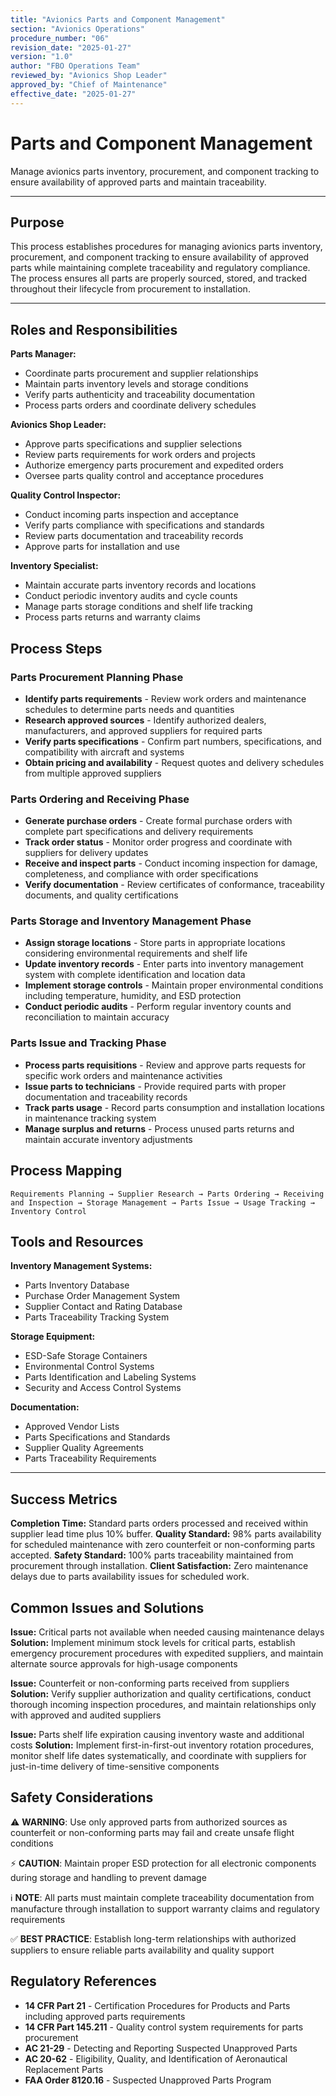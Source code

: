 ```yaml
---
title: "Avionics Parts and Component Management"
section: "Avionics Operations"
procedure_number: "06"
revision_date: "2025-01-27"
version: "1.0"
author: "FBO Operations Team"
reviewed_by: "Avionics Shop Leader"
approved_by: "Chief of Maintenance"
effective_date: "2025-01-27"
---
```


# Parts and Component Management

Manage avionics parts inventory, procurement, and component tracking to ensure availability of approved parts and maintain traceability.

_____________________________________________________________________________________________

## Purpose

This process establishes procedures for managing avionics parts inventory, procurement, and component tracking to ensure availability of approved parts while maintaining complete traceability and regulatory compliance. The process ensures all parts are properly sourced, stored, and tracked throughout their lifecycle from procurement to installation.

_____________________________________________________________________________________________

## Roles and Responsibilities

**Parts Manager:**

- Coordinate parts procurement and supplier relationships
- Maintain parts inventory levels and storage conditions
- Verify parts authenticity and traceability documentation
- Process parts orders and coordinate delivery schedules

**Avionics Shop Leader:**

- Approve parts specifications and supplier selections
- Review parts requirements for work orders and projects
- Authorize emergency parts procurement and expedited orders
- Oversee parts quality control and acceptance procedures

**Quality Control Inspector:**

- Conduct incoming parts inspection and acceptance
- Verify parts compliance with specifications and standards
- Review parts documentation and traceability records
- Approve parts for installation and use

**Inventory Specialist:**

- Maintain accurate parts inventory records and locations
- Conduct periodic inventory audits and cycle counts
- Manage parts storage conditions and shelf life tracking
- Process parts returns and warranty claims

## Process Steps

### Parts Procurement Planning Phase

- **Identify parts requirements** - Review work orders and maintenance schedules to determine parts needs and quantities
- **Research approved sources** - Identify authorized dealers, manufacturers, and approved suppliers for required parts
- **Verify parts specifications** - Confirm part numbers, specifications, and compatibility with aircraft and systems
- **Obtain pricing and availability** - Request quotes and delivery schedules from multiple approved suppliers

### Parts Ordering and Receiving Phase

- **Generate purchase orders** - Create formal purchase orders with complete part specifications and delivery requirements
- **Track order status** - Monitor order progress and coordinate with suppliers for delivery updates
- **Receive and inspect parts** - Conduct incoming inspection for damage, completeness, and compliance with order specifications
- **Verify documentation** - Review certificates of conformance, traceability documents, and quality certifications

### Parts Storage and Inventory Management Phase

- **Assign storage locations** - Store parts in appropriate locations considering environmental requirements and shelf life
- **Update inventory records** - Enter parts into inventory management system with complete identification and location data
- **Implement storage controls** - Maintain proper environmental conditions including temperature, humidity, and ESD protection
- **Conduct periodic audits** - Perform regular inventory counts and reconciliation to maintain accuracy

### Parts Issue and Tracking Phase

- **Process parts requisitions** - Review and approve parts requests for specific work orders and maintenance activities
- **Issue parts to technicians** - Provide required parts with proper documentation and traceability records
- **Track parts usage** - Record parts consumption and installation locations in maintenance tracking system
- **Manage surplus and returns** - Process unused parts returns and maintain accurate inventory adjustments

## Process Mapping

```
Requirements Planning → Supplier Research → Parts Ordering → Receiving and Inspection → Storage Management → Parts Issue → Usage Tracking → Inventory Control
```

## Tools and Resources

**Inventory Management Systems:**

- Parts Inventory Database
- Purchase Order Management System
- Supplier Contact and Rating Database
- Parts Traceability Tracking System

**Storage Equipment:**

- ESD-Safe Storage Containers
- Environmental Control Systems
- Parts Identification and Labeling Systems
- Security and Access Control Systems

**Documentation:**

- Approved Vendor Lists
- Parts Specifications and Standards
- Supplier Quality Agreements
- Parts Traceability Requirements

_____________________________________________________________________________________________

## Success Metrics

**Completion Time:** Standard parts orders processed and received within supplier lead time plus 10% buffer.
**Quality Standard:** 98% parts availability for scheduled maintenance with zero counterfeit or non-conforming parts accepted.
**Safety Standard:** 100% parts traceability maintained from procurement through installation.
**Client Satisfaction:** Zero maintenance delays due to parts availability issues for scheduled work.

## Common Issues and Solutions

**Issue:** Critical parts not available when needed causing maintenance delays
**Solution:** Implement minimum stock levels for critical parts, establish emergency procurement procedures with expedited suppliers, and maintain alternate source approvals for high-usage components

**Issue:** Counterfeit or non-conforming parts received from suppliers
**Solution:** Verify supplier authorization and quality certifications, conduct thorough incoming inspection procedures, and maintain relationships only with approved and audited suppliers

**Issue:** Parts shelf life expiration causing inventory waste and additional costs
**Solution:** Implement first-in-first-out inventory rotation procedures, monitor shelf life dates systematically, and coordinate with suppliers for just-in-time delivery of time-sensitive components

## Safety Considerations

⚠️ **WARNING**: Use only approved parts from authorized sources as counterfeit or non-conforming parts may fail and create unsafe flight conditions

⚡ **CAUTION**: Maintain proper ESD protection for all electronic components during storage and handling to prevent damage

ℹ️ **NOTE**: All parts must maintain complete traceability documentation from manufacture through installation to support warranty claims and regulatory requirements

✅ **BEST PRACTICE**: Establish long-term relationships with authorized suppliers to ensure reliable parts availability and quality support

## Regulatory References

- **14 CFR Part 21** - Certification Procedures for Products and Parts including approved parts requirements
- **14 CFR Part 145.211** - Quality control system requirements for parts procurement
- **AC 21-29** - Detecting and Reporting Suspected Unapproved Parts
- **AC 20-62** - Eligibility, Quality, and Identification of Aeronautical Replacement Parts
- **FAA Order 8120.16** - Suspected Unapproved Parts Program
